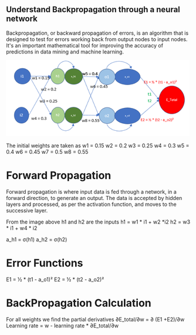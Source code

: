 ## Understand Backpropagation through a neural network
Backpropagation, or backward propagation of errors, 
is an algorithm that is designed to test for errors 
working back from output nodes to input nodes. 
It's an important mathematical tool for improving 
the accuracy of predictions in data mining and machine learning.

<img src="https://github.com/aiyasaswini/ERAV2_Assignment/blob/main/Part1/NEURAL_NETWORK.PNG" width="500">

The initial weights are taken as
w1 = 0.15
w2 = 0.2
w3 = 0.25
w4 = 0.3
w5 = 0.4
w6 = 0.45
w7 = 0.5
w8 = 0.55


# Forward Propagation
Forward propagation is where input data is fed through 
a network, in a forward direction, to generate an 
output. The data is accepted by hidden layers and 
processed, as per the activation function, and 
moves to the successive layer.

From the image above h1 and h2 are the inputs 
h1 = w1 * i1 + w2 *i2 
h2 = w3 * i1 + w4 * i2

a_h1 = σ(h1)
a_h2 = σ(h2)


# Error Functions
E1 = ½ * (t1 - a_o1)²
E2 = ½ * (t2 - a_o2)²
# BackPropagation Calculation
For all weights we find the partial derivatives
∂E_total/∂w = ∂ (E1 +E2)/∂w
Learning rate = w - learning rate * ∂E_total/∂w
